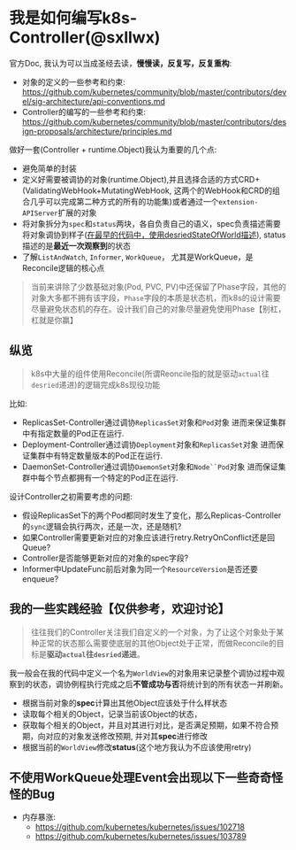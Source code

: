 # 我是如何编写k8s-Controller(@sxllwx)

官方Doc, 我认为可以当成圣经去读，**慢慢读，反复写，反复重构**:

- 对象的定义的一些参考和约束:  https://github.com/kubernetes/community/blob/master/contributors/devel/sig-architecture/api-conventions.md
- Controller的编写的一些参考和约束: https://github.com/kubernetes/community/blob/master/contributors/design-proposals/architecture/principles.md


做好一套(Controller + runtime.Object)我认为重要的几个点:

- 避免简单的封装
- 定义好需要被调协的对象(runtime.Object),并且选择合适的方式CRD+(ValidatingWebHook+MutatingWebHook, 这两个的WebHook和CRD的组合几乎可以完成第二种方式的所有的功能集)或者通过一个`extension-APIServer`扩展的对象
- 将对象拆分为`spec`和`status`两块，各自负责自己的语义，spec负责描述需要将对象调协到样子([在最早的代码中，使用desriedStateOfWorld描述](https://github.com/kubernetes/kubernetes/blob/b766960348daba51ea47a428175148b16c7a0bb3/pkg/controller/replication_controller.go#L55)), status描述的是**最近一次观察到**的状态
- 了解`ListAndWatch`, `Informer`, `WorkQueue`， 尤其是WorkQueue，是Reconcile逻辑的核心点

> 当前来讲除了少数基础对象(Pod, PVC, PV)中还保留了Phase字段，其他的对象大多都不拥有该字段，`Phase`字段的本质是状态机，而k8s的设计需要尽量避免状态机的存在。设计我们自己的对象尽量避免使用Phase【别杠，杠就是你赢】

## 纵览

> k8s中大量的组件使用Reconcile(所谓Reoncile指的就是驱动`actual`往`desried`递进)的逻辑完成k8s现役功能

比如: 

- ReplicasSet-Controller通过调协`ReplicasSet`对象和`Pod`对象 进而来保证集群中有指定数量的Pod正在运行.
- Deployment-Controller通过调协`Deployment`对象和`ReplicasSet`对象 进而保证集群中有特定数量版本的Pod正在运行.
- DaemonSet-Controller通过调协`DaemonSet`对象和`Node``Pod`对象 进而保证集群中每个节点都拥有一个特定的Pod正在运行.

设计Controller之初需要考虑的问题:

- 假设ReplicasSet下的两个Pod都同时发生了变化，那么Replicas-Controller的`sync`逻辑会执行两次，还是一次，还是随机?
- 如果Controller需要更新对应的对象应该进行retry.RetryOnConflict还是回Queue?
- Controller是否能够更新对应的对象的spec字段?
- Informer中UpdateFunc前后对象为同一个`ResourceVersion`是否还要enqueue?

## 我的一些实践经验【仅供参考，欢迎讨论】

> 往往我们的Controller关注我们自定义的一个对象，为了让这个对象处于某种正常的状态那么需要使底层的其他Object处于正常，而做Reconcile的目标是**驱动`actual`往`desried`递进**。

我一般会在我的代码中定义一个名为`WorldView`的对象用来记录整个调协过程中观察到的状态，调协例程执行完成之后**不管成功与否**将统计到的所有状态一并刷新。

- 根据当前对象的**spec**计算出其他Object应该处于什么样状态
- 读取每个相关的Object，记录当前该Object的状态，
- 获取每个相关的Object，并且对其进行对比，是否满足预期，如果不符合预期，向对应的对象发送修改预期, 并对其**spec**进行修改
- 根据当前的`WorldView`修改**status**(这个地方我认为不应该使用retry)


## 不使用WorkQueue处理Event会出现以下一些奇奇怪怪的Bug

- 内存暴涨:  
   - https://github.com/kubernetes/kubernetes/issues/102718
   - https://github.com/kubernetes/kubernetes/issues/103789
